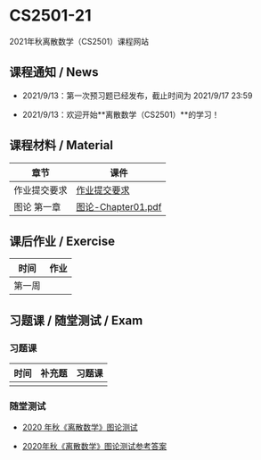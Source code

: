 # CS2501-21
2021年秋离散数学（CS2501）课程网站

## 课程通知 / News

- 2021/9/13：第一次预习题已经发布，截止时间为 2021/9/17 23:59

- 2021/9/13：欢迎开始**离散数学（CS2501）**的学习！

## 课程材料 / Material

| 章节         | 课件                                            |
| ------------ | ----------------------------------------------- |
| 作业提交要求 | [作业提交要求](others/作业提交要求.pdf)         |
| 图论 第一章  | [图论-Chapter01.pdf](slides/图论-Chapter01.pdf) |

## 课后作业 / Exercise

| 时间   | 作业 |
| ------ | ---- |
| 第一周 |      |

## 习题课 / 随堂测试 / Exam

### 习题课

| 时间 | 补充题 | 习题课 |
| ---- | ------ | ------ |
|      |        |        |

### 随堂测试

- [2020 年秋《离散数学》图论测试](exams/2020年秋《离散数学》图论测试.pdf)

- [2020年秋《离散数学》图论测试参考答案](exams/2020年秋《离散数学》图论测试参考答案.pdf)

